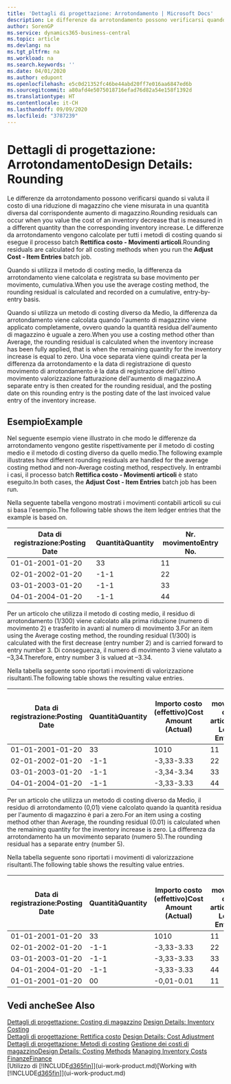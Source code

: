 ```yaml
---
title: 'Dettagli di progettazione: Arrotondamento | Microsoft Docs'
description: Le differenze da arrotondamento possono verificarsi quando si valuta il costo di una riduzione di magazzino che viene misurata in una quantità diversa dal corrispondente aumento di magazzino. Le differenze da arrotondamento vengono calcolate per tutti i metodi di costing quando si esegue il processo batch **Rettifica costo - Movimenti articoli**.
author: SorenGP
ms.service: dynamics365-business-central
ms.topic: article
ms.devlang: na
ms.tgt_pltfrm: na
ms.workload: na
ms.search.keywords: ''
ms.date: 04/01/2020
ms.author: edupont
ms.openlocfilehash: e5c0d21352fc46be44abd20ff7e016aa6847ed6b
ms.sourcegitcommit: a80afd4e5075018716efad76d82a54e158f1392d
ms.translationtype: HT
ms.contentlocale: it-CH
ms.lasthandoff: 09/09/2020
ms.locfileid: "3787239"
---
```

# <a name="design-details-rounding"></a><span data-ttu-id="b9325-104">Dettagli di progettazione: Arrotondamento</span><span class="sxs-lookup"><span data-stu-id="b9325-104">Design Details: Rounding</span></span>
<span data-ttu-id="b9325-105">Le differenze da arrotondamento possono verificarsi quando si valuta il costo di una riduzione di magazzino che viene misurata in una quantità diversa dal corrispondente aumento di magazzino.</span><span class="sxs-lookup"><span data-stu-id="b9325-105">Rounding residuals can occur when you value the cost of an inventory decrease that is measured in a different quantity than the corresponding inventory increase.</span></span> <span data-ttu-id="b9325-106">Le differenze da arrotondamento vengono calcolate per tutti i metodi di costing quando si esegue il processo batch **Rettifica costo - Movimenti articoli**.</span><span class="sxs-lookup"><span data-stu-id="b9325-106">Rounding residuals are calculated for all costing methods when you run the **Adjust Cost - Item Entries** batch job.</span></span>  

 <span data-ttu-id="b9325-107">Quando si utilizza il metodo di costing medio, la differenza da arrotondamento viene calcolata e registrata su base movimento per movimento, cumulativa.</span><span class="sxs-lookup"><span data-stu-id="b9325-107">When you use the average costing method, the rounding residual is calculated and recorded on a cumulative, entry-by-entry basis.</span></span>  

 <span data-ttu-id="b9325-108">Quando si utilizza un metodo di costing diverso da Medio, la differenza da arrotondamento viene calcolata quando l'aumento di magazzino viene applicato completamente, ovvero quando la quantità residua dell'aumento di magazzino è uguale a zero.</span><span class="sxs-lookup"><span data-stu-id="b9325-108">When you use a costing method other than Average, the rounding residual is calculated when the inventory increase has been fully applied, that is when the remaining quantity for the inventory increase is equal to zero.</span></span> <span data-ttu-id="b9325-109">Una voce separata viene quindi creata per la differenza da arrotondamento e la data di registrazione di questo movimento di arrotondamento è la data di registrazione dell'ultimo movimento valorizzazione fatturazione dell'aumento di magazzino.</span><span class="sxs-lookup"><span data-stu-id="b9325-109">A separate entry is then created for the rounding residual, and the posting date on this rounding entry is the posting date of the last invoiced value entry of the inventory increase.</span></span>  

## <a name="example"></a><span data-ttu-id="b9325-110">Esempio</span><span class="sxs-lookup"><span data-stu-id="b9325-110">Example</span></span>  
 <span data-ttu-id="b9325-111">Nel seguente esempio viene illustrato in che modo le differenze da arrotondamento vengono gestite rispettivamente per il metodo di costing medio e il metodo di costing diverso da quello medio.</span><span class="sxs-lookup"><span data-stu-id="b9325-111">The following example illustrates how different rounding residuals are handled for the average costing method and non-Average costing method, respectively.</span></span> <span data-ttu-id="b9325-112">In entrambi i casi, il processo batch **Rettifica costo - Movimenti articoli** è stato eseguito.</span><span class="sxs-lookup"><span data-stu-id="b9325-112">In both cases, the **Adjust Cost - Item Entries** batch job has been run.</span></span>  

 <span data-ttu-id="b9325-113">Nella seguente tabella vengono mostrati i movimenti contabili articoli su cui si basa l'esempio.</span><span class="sxs-lookup"><span data-stu-id="b9325-113">The following table shows the item ledger entries that the example is based on.</span></span>  

|<span data-ttu-id="b9325-114">Data di registrazione:</span><span class="sxs-lookup"><span data-stu-id="b9325-114">Posting Date</span></span>|<span data-ttu-id="b9325-115">Quantità</span><span class="sxs-lookup"><span data-stu-id="b9325-115">Quantity</span></span>|<span data-ttu-id="b9325-116">Nr. movimento</span><span class="sxs-lookup"><span data-stu-id="b9325-116">Entry No.</span></span>|  
|------------------|--------------|---------------|  
|<span data-ttu-id="b9325-117">01-01-20</span><span class="sxs-lookup"><span data-stu-id="b9325-117">01-01-20</span></span>|<span data-ttu-id="b9325-118">3</span><span class="sxs-lookup"><span data-stu-id="b9325-118">3</span></span>|<span data-ttu-id="b9325-119">1</span><span class="sxs-lookup"><span data-stu-id="b9325-119">1</span></span>|  
|<span data-ttu-id="b9325-120">02-01-20</span><span class="sxs-lookup"><span data-stu-id="b9325-120">02-01-20</span></span>|<span data-ttu-id="b9325-121">-1</span><span class="sxs-lookup"><span data-stu-id="b9325-121">-1</span></span>|<span data-ttu-id="b9325-122">2</span><span class="sxs-lookup"><span data-stu-id="b9325-122">2</span></span>|  
|<span data-ttu-id="b9325-123">03-01-20</span><span class="sxs-lookup"><span data-stu-id="b9325-123">03-01-20</span></span>|<span data-ttu-id="b9325-124">-1</span><span class="sxs-lookup"><span data-stu-id="b9325-124">-1</span></span>|<span data-ttu-id="b9325-125">3</span><span class="sxs-lookup"><span data-stu-id="b9325-125">3</span></span>|  
|<span data-ttu-id="b9325-126">04-01-20</span><span class="sxs-lookup"><span data-stu-id="b9325-126">04-01-20</span></span>|<span data-ttu-id="b9325-127">-1</span><span class="sxs-lookup"><span data-stu-id="b9325-127">-1</span></span>|<span data-ttu-id="b9325-128">4</span><span class="sxs-lookup"><span data-stu-id="b9325-128">4</span></span>|  

 <span data-ttu-id="b9325-129">Per un articolo che utilizza il metodo di costing medio, il residuo di arrotondamento (1/300) viene calcolato alla prima riduzione (numero di movimento 2) e trasferito in avanti al numero di movimento 3.</span><span class="sxs-lookup"><span data-stu-id="b9325-129">For an item using the Average costing method, the rounding residual (1/300) is calculated with the first decrease (entry number 2) and is carried forward to entry number 3.</span></span> <span data-ttu-id="b9325-130">Di conseguenza, il numero di movimento 3 viene valutato a –3,34.</span><span class="sxs-lookup"><span data-stu-id="b9325-130">Therefore, entry number 3 is valued at –3.34.</span></span>  

 <span data-ttu-id="b9325-131">Nella tabella seguente sono riportati i movimenti di valorizzazione risultanti.</span><span class="sxs-lookup"><span data-stu-id="b9325-131">The following table shows the resulting value entries.</span></span>  

|<span data-ttu-id="b9325-132">Data di registrazione:</span><span class="sxs-lookup"><span data-stu-id="b9325-132">Posting Date</span></span>|<span data-ttu-id="b9325-133">Quantità</span><span class="sxs-lookup"><span data-stu-id="b9325-133">Quantity</span></span>|<span data-ttu-id="b9325-134">Importo costo (effettivo)</span><span class="sxs-lookup"><span data-stu-id="b9325-134">Cost Amount (Actual)</span></span>|<span data-ttu-id="b9325-135">Nr. movimento cont. articolo</span><span class="sxs-lookup"><span data-stu-id="b9325-135">Item Ledger Entry No.</span></span>|<span data-ttu-id="b9325-136">Nr. movimento</span><span class="sxs-lookup"><span data-stu-id="b9325-136">Entry No.</span></span>|  
|------------------|--------------|----------------------------|---------------------------|---------------|  
|<span data-ttu-id="b9325-137">01-01-20</span><span class="sxs-lookup"><span data-stu-id="b9325-137">01-01-20</span></span>|<span data-ttu-id="b9325-138">3</span><span class="sxs-lookup"><span data-stu-id="b9325-138">3</span></span>|<span data-ttu-id="b9325-139">10</span><span class="sxs-lookup"><span data-stu-id="b9325-139">10</span></span>|<span data-ttu-id="b9325-140">1</span><span class="sxs-lookup"><span data-stu-id="b9325-140">1</span></span>|<span data-ttu-id="b9325-141">1</span><span class="sxs-lookup"><span data-stu-id="b9325-141">1</span></span>|  
|<span data-ttu-id="b9325-142">02-01-20</span><span class="sxs-lookup"><span data-stu-id="b9325-142">02-01-20</span></span>|<span data-ttu-id="b9325-143">-1</span><span class="sxs-lookup"><span data-stu-id="b9325-143">-1</span></span>|<span data-ttu-id="b9325-144">-3,33</span><span class="sxs-lookup"><span data-stu-id="b9325-144">-3.33</span></span>|<span data-ttu-id="b9325-145">2</span><span class="sxs-lookup"><span data-stu-id="b9325-145">2</span></span>|<span data-ttu-id="b9325-146">2</span><span class="sxs-lookup"><span data-stu-id="b9325-146">2</span></span>|  
|<span data-ttu-id="b9325-147">03-01-20</span><span class="sxs-lookup"><span data-stu-id="b9325-147">03-01-20</span></span>|<span data-ttu-id="b9325-148">-1</span><span class="sxs-lookup"><span data-stu-id="b9325-148">-1</span></span>|<span data-ttu-id="b9325-149">-3,34</span><span class="sxs-lookup"><span data-stu-id="b9325-149">-3.34</span></span>|<span data-ttu-id="b9325-150">3</span><span class="sxs-lookup"><span data-stu-id="b9325-150">3</span></span>|<span data-ttu-id="b9325-151">3</span><span class="sxs-lookup"><span data-stu-id="b9325-151">3</span></span>|  
|<span data-ttu-id="b9325-152">04-01-20</span><span class="sxs-lookup"><span data-stu-id="b9325-152">04-01-20</span></span>|<span data-ttu-id="b9325-153">-1</span><span class="sxs-lookup"><span data-stu-id="b9325-153">-1</span></span>|<span data-ttu-id="b9325-154">-3,33</span><span class="sxs-lookup"><span data-stu-id="b9325-154">-3.33</span></span>|<span data-ttu-id="b9325-155">4</span><span class="sxs-lookup"><span data-stu-id="b9325-155">4</span></span>|<span data-ttu-id="b9325-156">4</span><span class="sxs-lookup"><span data-stu-id="b9325-156">4</span></span>|  

 <span data-ttu-id="b9325-157">Per un articolo che utilizza un metodo di costing diverso da Medio, il residuo di arrotondamento (0,01) viene calcolato quando la quantità residua per l'aumento di magazzino è pari a zero.</span><span class="sxs-lookup"><span data-stu-id="b9325-157">For an item using a costing method other than Average, the rounding residual (0.01) is calculated when the remaining quantity for the inventory increase is zero.</span></span> <span data-ttu-id="b9325-158">La differenza da arrotondamento ha un movimento separato (numero 5).</span><span class="sxs-lookup"><span data-stu-id="b9325-158">The rounding residual has a separate entry (number 5).</span></span>  

 <span data-ttu-id="b9325-159">Nella tabella seguente sono riportati i movimenti di valorizzazione risultanti.</span><span class="sxs-lookup"><span data-stu-id="b9325-159">The following table shows the resulting value entries.</span></span>  

|<span data-ttu-id="b9325-160">Data di registrazione:</span><span class="sxs-lookup"><span data-stu-id="b9325-160">Posting Date</span></span>|<span data-ttu-id="b9325-161">Quantità</span><span class="sxs-lookup"><span data-stu-id="b9325-161">Quantity</span></span>|<span data-ttu-id="b9325-162">Importo costo (effettivo)</span><span class="sxs-lookup"><span data-stu-id="b9325-162">Cost Amount (Actual)</span></span>|<span data-ttu-id="b9325-163">Nr. movimento cont. articolo</span><span class="sxs-lookup"><span data-stu-id="b9325-163">Item Ledger Entry No.</span></span>|<span data-ttu-id="b9325-164">Nr. movimento</span><span class="sxs-lookup"><span data-stu-id="b9325-164">Entry No.</span></span>|  
|------------------|--------------|----------------------------|---------------------------|---------------|  
|<span data-ttu-id="b9325-165">01-01-20</span><span class="sxs-lookup"><span data-stu-id="b9325-165">01-01-20</span></span>|<span data-ttu-id="b9325-166">3</span><span class="sxs-lookup"><span data-stu-id="b9325-166">3</span></span>|<span data-ttu-id="b9325-167">10</span><span class="sxs-lookup"><span data-stu-id="b9325-167">10</span></span>|<span data-ttu-id="b9325-168">1</span><span class="sxs-lookup"><span data-stu-id="b9325-168">1</span></span>|<span data-ttu-id="b9325-169">1</span><span class="sxs-lookup"><span data-stu-id="b9325-169">1</span></span>|  
|<span data-ttu-id="b9325-170">02-01-20</span><span class="sxs-lookup"><span data-stu-id="b9325-170">02-01-20</span></span>|<span data-ttu-id="b9325-171">-1</span><span class="sxs-lookup"><span data-stu-id="b9325-171">-1</span></span>|<span data-ttu-id="b9325-172">-3,33</span><span class="sxs-lookup"><span data-stu-id="b9325-172">-3.33</span></span>|<span data-ttu-id="b9325-173">2</span><span class="sxs-lookup"><span data-stu-id="b9325-173">2</span></span>|<span data-ttu-id="b9325-174">2</span><span class="sxs-lookup"><span data-stu-id="b9325-174">2</span></span>|  
|<span data-ttu-id="b9325-175">03-01-20</span><span class="sxs-lookup"><span data-stu-id="b9325-175">03-01-20</span></span>|<span data-ttu-id="b9325-176">-1</span><span class="sxs-lookup"><span data-stu-id="b9325-176">-1</span></span>|<span data-ttu-id="b9325-177">-3,33</span><span class="sxs-lookup"><span data-stu-id="b9325-177">-3.33</span></span>|<span data-ttu-id="b9325-178">3</span><span class="sxs-lookup"><span data-stu-id="b9325-178">3</span></span>|<span data-ttu-id="b9325-179">3</span><span class="sxs-lookup"><span data-stu-id="b9325-179">3</span></span>|  
|<span data-ttu-id="b9325-180">04-01-20</span><span class="sxs-lookup"><span data-stu-id="b9325-180">04-01-20</span></span>|<span data-ttu-id="b9325-181">-1</span><span class="sxs-lookup"><span data-stu-id="b9325-181">-1</span></span>|<span data-ttu-id="b9325-182">-3,33</span><span class="sxs-lookup"><span data-stu-id="b9325-182">-3.33</span></span>|<span data-ttu-id="b9325-183">4</span><span class="sxs-lookup"><span data-stu-id="b9325-183">4</span></span>|<span data-ttu-id="b9325-184">4</span><span class="sxs-lookup"><span data-stu-id="b9325-184">4</span></span>|  
|<span data-ttu-id="b9325-185">01-01-20</span><span class="sxs-lookup"><span data-stu-id="b9325-185">01-01-20</span></span>|<span data-ttu-id="b9325-186">0</span><span class="sxs-lookup"><span data-stu-id="b9325-186">0</span></span>|<span data-ttu-id="b9325-187">-0,01</span><span class="sxs-lookup"><span data-stu-id="b9325-187">-0.01</span></span>|<span data-ttu-id="b9325-188">1</span><span class="sxs-lookup"><span data-stu-id="b9325-188">1</span></span>|<span data-ttu-id="b9325-189">5</span><span class="sxs-lookup"><span data-stu-id="b9325-189">5</span></span>|  

## <a name="see-also"></a><span data-ttu-id="b9325-190">Vedi anche</span><span class="sxs-lookup"><span data-stu-id="b9325-190">See Also</span></span>  
 <span data-ttu-id="b9325-191">[Dettagli di progettazione: Costing di magazzino](design-details-inventory-costing.md) </span><span class="sxs-lookup"><span data-stu-id="b9325-191">[Design Details: Inventory Costing](design-details-inventory-costing.md) </span></span>  
 <span data-ttu-id="b9325-192">[Dettagli di progettazione: Rettifica costo](design-details-cost-adjustment.md) </span><span class="sxs-lookup"><span data-stu-id="b9325-192">[Design Details: Cost Adjustment](design-details-cost-adjustment.md) </span></span>  
 <span data-ttu-id="b9325-193">[Dettagli di progettazione: Metodi di costing](design-details-costing-methods.md) [Gestione dei costi di magazzino](finance-manage-inventory-costs.md)</span><span class="sxs-lookup"><span data-stu-id="b9325-193">[Design Details: Costing Methods](design-details-costing-methods.md) [Managing Inventory Costs](finance-manage-inventory-costs.md)</span></span>  
 [<span data-ttu-id="b9325-194">Finanze</span><span class="sxs-lookup"><span data-stu-id="b9325-194">Finance</span></span>](finance.md)  
 <span data-ttu-id="b9325-195">[Utilizzo di [!INCLUDE[d365fin](includes/d365fin_md.md)]](ui-work-product.md)</span><span class="sxs-lookup"><span data-stu-id="b9325-195">[Working with [!INCLUDE[d365fin](includes/d365fin_md.md)]](ui-work-product.md)</span></span>
